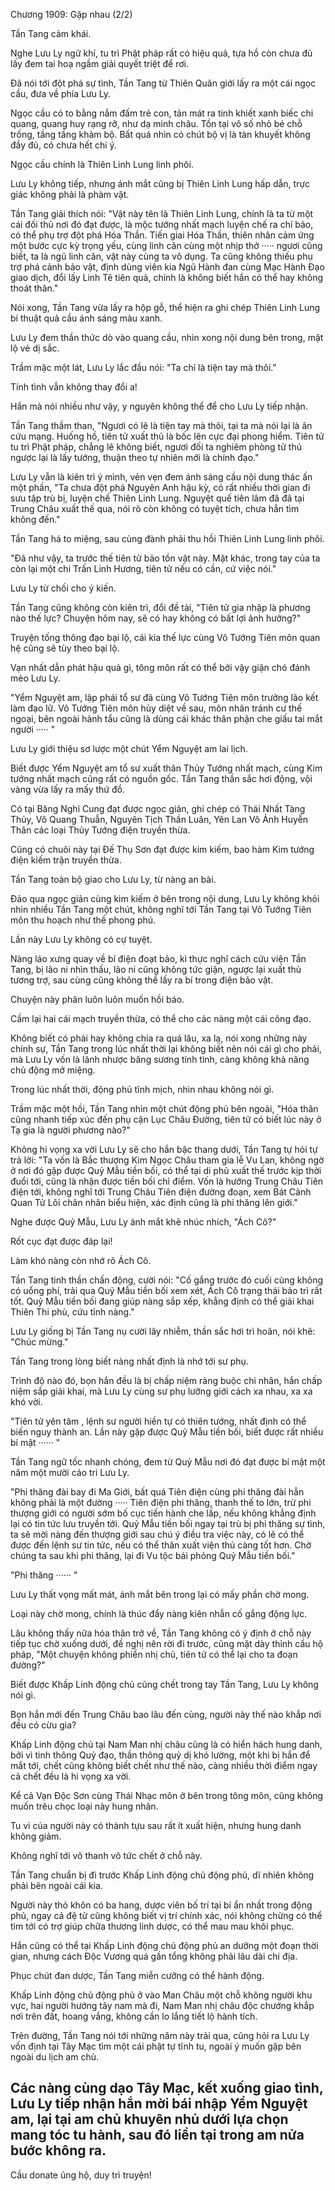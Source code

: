 




Chương 1909: Gặp nhau (2/2)


Tần Tang cảm khái.

Nghe Lưu Ly ngữ khí, tu trì Phật pháp rất có hiệu quả, tựa hồ còn chưa đủ lấy đem tai hoạ ngầm giải quyết triệt để rơi.

Đã nói tới đột phá sự tình, Tần Tang từ Thiên Quân giới lấy ra một cái ngọc cầu, đưa về phía Lưu Ly.

Ngọc cầu có to bằng nắm đấm trẻ con, tản mát ra tinh khiết xanh biếc chi quang, quang huy rạng rỡ, như dạ minh châu. Tồn tại vô số nhỏ bé chỗ trống, tầng tầng khảm bộ. Bất quá nhìn có chút bộ vị là tàn khuyết không đầy đủ, có chưa hết chi ý.

Ngọc cầu chính là Thiên Linh Lung linh phôi.

Lưu Ly không tiếp, nhưng ánh mắt cũng bị Thiên Linh Lung hấp dẫn, trực giác không phải là phàm vật.

Tần Tang giải thích nói: "Vật này tên là Thiên Linh Lung, chính là ta từ một cái đối thủ nơi đó đạt được, là mộc tướng nhất mạch luyện chế ra chí bảo, có thể phụ trợ đột phá Hóa Thần. Tiến giai Hóa Thần, thiên nhân cảm ứng một bước cực kỳ trọng yếu, cùng linh căn cùng một nhịp thở ····· ngươi cũng biết, ta là ngũ linh căn, vật này cùng ta vô dụng. Ta cũng không thiếu phụ trợ phá cảnh bảo vật, định dùng viên kia Ngũ Hành đan cùng Mạc Hành Đạo giao dịch, đổi lấy Linh Tê tiên quả, chính là không biết hắn có thể hay không thoát thân."

Nói xong, Tần Tang vừa lấy ra hộp gỗ, thể hiện ra ghi chép Thiên Linh Lung bí thuật quả cầu ánh sáng màu xanh.

Lưu Ly đem thần thức dò vào quang cầu, nhìn xong nội dung bên trong, mặt lộ vẻ dị sắc.

Trầm mặc một lát, Lưu Ly lắc đầu nói: "Ta chỉ là tiện tay mà thôi."

Tính tình vẫn không thay đổi a!

Hắn mà nói nhiều như vậy, y nguyên không thể để cho Lưu Ly tiếp nhận.

Tần Tang thầm than, "Ngươi có lẽ là tiện tay mà thôi, tại ta mà nói lại là ân cứu mạng. Huống hồ, tiên tử xuất thủ là bốc lên cực đại phong hiểm. Tiên tử tu trì Phật pháp, chẳng lẽ không biết, ngươi đối ta nghiêm phòng tử thủ ngược lại là lấy tướng, thuận theo tự nhiên mới là chính đạo."

Lưu Ly vẫn là kiên trì ý mình, vẻn vẹn đem ánh sáng cầu nội dung thác ấn một phần, "Ta chưa đột phá Nguyên Anh hậu kỳ, có rất nhiều thời gian đi sưu tập trù bị, luyện chế Thiên Linh Lung. Nguyệt quế tiên lâm đã đã tại Trung Châu xuất thế qua, nói rõ còn không có tuyệt tích, chưa hẳn tìm không đến."

Tần Tang há to miệng, sau cùng đành phải thu hồi Thiên Linh Lung linh phôi.

"Đã như vậy, ta trước thế tiên tử bảo tồn vật này. Mặt khác, trong tay của ta còn lại một chi Trấn Linh Hương, tiên tử nếu có cần, cứ việc nói."

Lưu Ly từ chối cho ý kiến.

Tần Tang cũng không còn kiên trì, đổi đề tài, "Tiên tử gia nhập là phương nào thế lực? Chuyện hôm nay, sẽ có hay không có bất lợi ảnh hưởng?"

Truyện tống thông đạo bại lộ, cái kia thế lực cùng Vô Tướng Tiên môn quan hệ cũng sẽ tùy theo bại lộ.

Vạn nhất dẫn phát hậu quả gì, tông môn rất có thể bởi vậy giận chó đánh mèo Lưu Ly.

"Yểm Nguyệt am, lập phái tổ sư đã cùng Vô Tướng Tiên môn trưởng lão kết làm đạo lữ. Vô Tướng Tiên môn hủy diệt về sau, môn nhân tránh cư thế ngoại, bên ngoài hành tẩu cũng là dùng cái khác thân phận che giấu tai mắt người ····· "

Lưu Ly giới thiệu sơ lược một chút Yểm Nguyệt am lai lịch.

Biết được Yểm Nguyệt am tổ sư xuất thân Thủy Tướng nhất mạch, cùng Kim tướng nhất mạch cũng rất có nguồn gốc. Tần Tang thần sắc hơi động, vội vàng vừa lấy ra mấy thứ đồ.

Có tại Băng Nghi Cung đạt được ngọc giản, ghi chép có Thái Nhất Tàng Thủy, Vô Quang Thuẫn, Nguyên Tịch Thần Luân, Yên Lan Vô Ảnh Huyễn Thân các loại Thủy Tướng điện truyền thừa.

Cũng có chuôi này tại Đế Thụ Sơn đạt được kim kiếm, bao hàm Kim tướng điện kiếm trận truyền thừa.

Tần Tang toàn bộ giao cho Lưu Ly, từ nàng an bài.

Đảo qua ngọc giản cùng kim kiếm ở bên trong nội dung, Lưu Ly không khỏi nhìn nhiều Tần Tang một chút, không nghĩ tới Tần Tang tại Vô Tướng Tiên môn thu hoạch như thế phong phú.

Lần này Lưu Ly không có cự tuyệt.

Nàng láo xưng quay về bí điện đoạt bảo, kì thực nghĩ cách cứu viện Tần Tang, bị lão ni nhìn thấu, lão ni cũng không tức giận, ngược lại xuất thủ tương trợ, sau cùng cũng không thể lấy ra bí trong điện bảo vật.

Chuyện này phân luôn luôn muốn hồi báo.

Cầm lại hai cái mạch truyền thừa, có thể cho các nàng một cái công đạo.

Không biết có phải hay không chia ra quá lâu, xa lạ, nói xong những này chính sự, Tần Tang trong lúc nhất thời lại không biết nên nói cái gì cho phải, mà Lưu Ly vốn là lãnh nhược băng sương tính tình, càng không khả năng chủ động mở miệng.

Trong lúc nhất thời, động phủ tĩnh mịch, nhìn nhau không nói gì.

Trầm mặc một hồi, Tần Tang nhìn một chút động phủ bên ngoài, "Hóa thân cũng nhanh tiếp xúc đến phụ cận Lục Châu Đường, tiên tử có biết lúc này ở Tạ gia là người phương nào?"

Không hi vọng xa vời Lưu Ly sẽ cho hắn bậc thang dưới, Tần Tang tự hỏi tự trả lời: "Ta vốn là Bắc thượng Kim Ngọc Châu tham gia lễ Vu Lan, không ngờ ở nơi đó gặp được Quỷ Mẫu tiền bối, có thể tại di phủ xuất thế trước kịp thời đuổi tới, cũng là nhận được tiền bối chỉ điểm. Vốn là hướng Trung Châu Tiên điện tới, không nghĩ tới Trung Châu Tiên điện đường đoạn, xem Bát Cảnh Quan Tử Lôi chân nhân biểu hiện, xác định cũng là phi thăng lên giới."

Nghe được Quỷ Mẫu, Lưu Ly ánh mắt khẽ nhúc nhích, "Ách Cô?"

Rốt cục đạt được đáp lại!

Làm khó nàng còn nhớ rõ Ách Cô.

Tần Tang tinh thần chấn động, cười nói: "Cố gắng trước đó cuối cùng không có uổng phí, trải qua Quỷ Mẫu tiền bối xem xét, Ách Cô trạng thái bảo trì rất tốt. Quỷ Mẫu tiền bối đang giúp nàng sắp xếp, khẳng định có thể giải khai Thiên Thi phù, cứu tỉnh nàng."

Lưu Ly giống bị Tần Tang nụ cười lây nhiễm, thần sắc hơi trì hoãn, nói khẽ: "Chúc mừng."

Tần Tang trong lòng biết nàng nhất định là nhớ tới sư phụ.

Trình độ nào đó, bọn hắn đều là bị chấp niệm ràng buộc chi nhân, hắn chấp niệm sắp giải khai, mà Lưu Ly cùng sư phụ lưỡng giới cách xa nhau, xa xa khó vời.

"Tiên tử yên tâm , lệnh sư người hiền tự có thiên tướng, nhất định có thể biến nguy thành an. Lần này gặp được Quỷ Mẫu tiền bối, biết được rất nhiều bí mật ······ "

Tần Tang ngữ tốc nhanh chóng, đem từ Quỷ Mẫu nơi đó đạt được bí mật một năm một mười cáo tri Lưu Ly.

"Phi thăng đài bay đi Ma Giới, bất quá Tiên điện cùng phi thăng đài hẳn không phải là một đường ····· Tiên điện phi thăng, thanh thế to lớn, trừ phi thượng giới có người sớm bố cục tiến hành che lấp, nếu không khẳng định lại có tin tức lưu truyền tới. Quỷ Mẫu tiền bối ngay tại trù bị phi thăng sự tình, ta sẽ mời nàng đến thượng giới sau chú ý điều tra việc này, có lẽ có thể được đến lệnh sư tin tức, nếu có thể thân xuất viện thủ càng tốt hơn. Chờ chúng ta sau khi phi thăng, lại đi Vu tộc bái phỏng Quỷ Mẫu tiền bối."

"Phi thăng ······ "

Lưu Ly thất vọng mất mát, ánh mắt bên trong lại có mấy phần chờ mong.

Loại này chờ mong, chính là thúc đẩy nàng kiên nhẫn cố gắng động lực.

Lâu không thấy nữa hóa thân trở về, Tần Tang không có ý định ở chỗ này tiếp tục chờ xuống dưới, đề nghị nên rời đi trước, cũng mặt dày thỉnh cầu hộ pháp, "Một chuyện không phiền nhị chủ, tiên tử có thể lại cho ta đoạn đường?"

Biết được Khấp Linh động chủ cũng chết trong tay Tần Tang, Lưu Ly không nói gì.

Bọn hắn mới đến Trung Châu bao lâu đến cùng, người này thế nào khắp nơi đều có cừu gia?

Khấp Linh động chủ tại Nam Man nhị châu cũng là có hiển hách hung danh, bởi vì tinh thông Quỷ đạo, thần thông quỷ dị khó lường, một khi bị hắn để mắt tới, chết cũng không biết chết như thế nào, càng nhiều thời điểm ngay cả chết đều là hi vọng xa vời.

Kể cả Vạn Độc Sơn cùng Thái Nhạc môn ở bên trong tông môn, cũng không muốn trêu chọc loại này hung nhân.

Tu vi của người này có thành tựu sau rất ít xuất hiện, nhưng hung danh không giảm.

Không nghĩ tới vô thanh vô tức chết ở chỗ này.

Tần Tang chuẩn bị đi trước Khấp Linh động chủ động phủ, dĩ nhiên không phải bên ngoài cái kia.

Người này thỏ khôn có ba hang, dược viên bố trí tại bí ẩn nhất trong động phủ, ngay cả đệ tử cũng không biết vị trí chính xác, nói không chừng có thể tìm tới có trợ giúp chữa thương linh dược, có thể mau mau khôi phục.

Hắn cũng có thể tại Khấp Linh động chủ động phủ an dưỡng một đoạn thời gian, nhưng cách Độc Vương quá gần tổng không phải lâu dài chi địa.

Phục chút đan dược, Tần Tang miễn cưỡng có thể hành động.

Khấp Linh động chủ động phủ ở vào Man Châu một chỗ không người khu vực, hai người hướng tây nam mà đi, Nam Man nhị châu độc chướng khắp nơi trên đất, hoang vắng, không cần lo lắng tiết lộ hành tích.

Trên đường, Tần Tang nói tới những năm này trải qua, cũng hỏi ra Lưu Ly vốn định tại Tây Mạc tìm một cái phật tự tĩnh tu, ngoài ý muốn gặp bên ngoài du lịch am chủ.

Các nàng cùng dạo Tây Mạc, kết xuống giao tình, Lưu Ly tiếp nhận hắn mời bái nhập Yểm Nguyệt am, lại tại am chủ khuyên nhủ dưới lựa chọn mang tóc tu hành, sau đó liền tại trong am nửa bước không ra.
--
Cầu donate ủng hộ, duy trì truyện!




